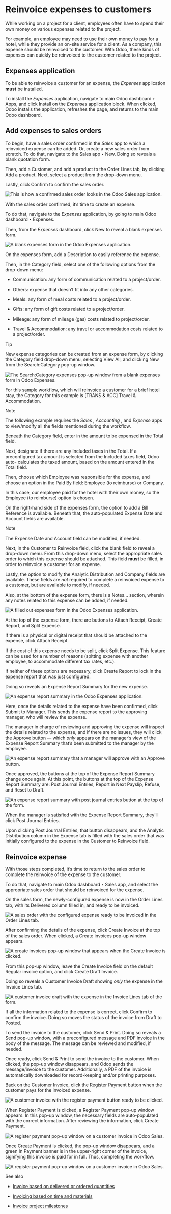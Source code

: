 # Reinvoice expenses to customers

While working on a project for a client, employees often have to spend their
own money on various expenses related to the project.

For example, an employee may need to use their own money to pay for a hotel,
while they provide an on-site service for a client. As a company, this expense
should be reinvoiced to the customer. With Odoo, these kinds of expenses can
quickly be reinvoiced to the customer related to the project.

## Expenses application

To be able to reinvoice a customer for an expense, the _Expenses_ application
**must** be installed.

To install the _Expenses_ application, navigate to main Odoo dashboard ‣ Apps,
and click Install on the _Expenses_ application block. When clicked, Odoo
installs the application, refreshes the page, and returns to the main Odoo
dashboard.

## Add expenses to sales orders

To begin, have a sales order confirmed in the _Sales_ app to which a
reinvoiced expense can be added. Or, create a new sales order from scratch. To
do that, navigate to the Sales app ‣ New. Doing so reveals a blank quotation
form.

Then, add a Customer, and add a product to the Order Lines tab, by clicking
Add a product. Next, select a product from the drop-down menu.

Lastly, click Confirm to confirm the sales order.

![This is how a confirmed sales order looks in the Odoo Sales
application.](../../../../_images/confirmed-sales-order.png)

With the sales order confirmed, it’s time to create an expense.

To do that, navigate to the _Expenses_ application, by going to main Odoo
dashboard ‣ Expenses.

Then, from the _Expenses_ dashboard, click New to reveal a blank expenses
form.

![A blank expenses form in the Odoo Expenses
application.](../../../../_images/blank-expenses-form.png)

On the expenses form, add a Description to easily reference the expense.

Then, in the Category field, select one of the following options from the
drop-down menu:

  * Communication: any form of communication related to a project/order.

  * Others: expense that doesn’t fit into any other categories.

  * Meals: any form of meal costs related to a project/order.

  * Gifts: any form of gift costs related to a project/order.

  * Mileage: any form of mileage (gas) costs related to project/order.

  * Travel & Accommodation: any travel or accommodation costs related to a project/order.

Tip

New expense categories can be created from an expense form, by clicking the
Category field drop-down menu, selecting View All, and clicking New from the
Search:Category pop-up window.

![The Search:Category expenses pop-up window from a blank expenses form in
Odoo Expenses.](../../../../_images/expense-category-pop-up.png)

For this sample workflow, which will reinvoice a customer for a brief hotel
stay, the Category for this example is [TRANS & ACC] Travel & Accommodation.

Note

The following example requires the _Sales_ , _Accounting_ , and _Expense_ apps
to view/modify all the fields mentioned during the workflow.

Beneath the Category field, enter in the amount to be expensed in the Total
field.

Next, designate if there are any Included taxes in the Total. If a
preconfigured tax amount is selected from the Included taxes field, Odoo auto-
calculates the taxed amount, based on the amount entered in the Total field.

Then, choose which Employee was responsible for the expense, and choose an
option in the Paid By field: Employee (to reimburse) or Company.

In this case, our employee paid for the hotel with their own money, so the
Employee (to reimburse) option is chosen.

On the right-hand side of the expenses form, the option to add a Bill
Reference is available. Beneath that, the auto-populated Expense Date and
Account fields are available.

Note

The Expense Date and Account field can be modified, if needed.

Next, in the Customer to Reinvoice field, click the blank field to reveal a
drop-down menu. From this drop-down menu, select the appropriate sales order
to which this expense should be attached. This field **must** be filled, in
order to reinvoice a customer for an expense.

Lastly, the option to modify the Analytic Distribution and Company fields are
available. These fields are _not_ required to complete a reinvoiced expense to
a customer, but are available to modify, if needed.

Also, at the bottom of the expense form, there is a Notes… section, wherein
any notes related to this expense can be added, if needed.

![A filled out expenses form in the Odoo Expenses
application.](../../../../_images/filled-in-expense-form.png)

At the top of the expense form, there are buttons to Attach Receipt, Create
Report, and Split Expense.

If there is a physical or digital receipt that should be attached to the
expense, click Attach Receipt.

If the cost of this expense needs to be split, click Split Expense. This
feature can be used for a number of reasons (spitting expense with another
employee, to accommodate different tax rates, etc.).

If neither of these options are necessary, click Create Report to lock in the
expense report that was just configured.

Doing so reveals an Expense Report Summary for the new expense.

![An expense report summary in the Odoo Expenses
application.](../../../../_images/expense-report-summary-form.png)

Here, once the details related to the expense have been confirmed, click
Submit to Manager. This sends the expense report to the approving manager, who
will review the expense.

The manager in charge of reviewing and approving the expense will inspect the
details related to the expense, and if there are no issues, they will click
the Approve button — which _only_ appears on the manager’s view of the Expense
Report Summary that’s been submitted to the manager by the employee.

![An expense report summary that a manager will approve with an Approve
button.](../../../../_images/expense-report-summary-manager-approve.png)

Once approved, the buttons at the top of the Expense Report Summary change
once again. At this point, the buttons at the top of the Expense Report
Summary are: Post Journal Entries, Report in Next Payslip, Refuse, and Reset
to Draft.

![An expense report summary with post journal entries button at the top of the
form.](../../../../_images/expense-report-summary-manager-post-journal.png)

When the manager is satisfied with the Expense Report Summary, they’ll click
Post Journal Entries.

Upon clicking Post Journal Entries, that button disappears, and the Analytic
Distribution column in the Expense tab is filled with the sales order that was
initially configured to the expense in the Customer to Reinvoice field.

## Reinvoice expense

With those steps completed, it’s time to return to the sales order to complete
the reinvoice of the expense to the customer.

To do that, navigate to main Odoo dashboard ‣ Sales app, and select the
appropriate sales order that should be reinvoiced for the expense.

On the sales form, the newly-configured expense is now in the Order Lines tab,
with its Delivered column filled in, and ready to be invoiced.

![A sales order with the configured expense ready to be invoiced in the Order
Lines tab.](../../../../_images/sales-order-with-expense-order-lines.png)

After confirming the details of the expense, click Create Invoice at the top
of the sales order. When clicked, a Create invoices pop-up window appears.

![A create invoices pop-up window that appears when the Create Invoice is
clicked.](../../../../_images/create-invoices-popup.png)

From this pop-up window, leave the Create Invoice field on the default Regular
invoice option, and click Create Draft Invoice.

Doing so reveals a Customer Invoice Draft showing _only_ the expense in the
Invoice Lines tab.

![A customer invoice draft with the expense in the Invoice Lines tab of the
form.](../../../../_images/customer-invoice-draft-with-expense.png)

If all the information related to the expense is correct, click Confirm to
confirm the invoice. Doing so moves the status of the invoice from Draft to
Posted.

To send the invoice to the customer, click Send & Print. Doing so reveals a
Send pop-up window, with a preconfigured message and PDF invoice in the body
of the message. The message can be reviewed and modified, if needed.

Once ready, click Send & Print to send the invoice to the customer. When
clicked, the pop-up window disappears, and Odoo sends the message/invoice to
the customer. Additionally, a PDF of the invoice is automatically downloaded
for record-keeping and/or printing purposes.

Back on the Customer Invoice, click the Register Payment button when the
customer pays for the invoiced expense.

![A customer invoice with the register payment button ready to be
clicked.](../../../../_images/customer-invoice-register-payment.png)

When Register Payment is clicked, a Register Payment pop-up window appears. In
this pop-up window, the necessary fields are auto-populated with the correct
information. After reviewing the information, click Create Payment.

![A register payment pop-up window on a customer invoice in Odoo
Sales.](../../../../_images/register-payment-popup.png)

Once Create Payment is clicked, the pop-up window disappears, and a green In
Payment banner is in the upper-right corner of the invoice, signifying this
invoice is paid for in full. Thus, completing the workflow.

![A register payment pop-up window on a customer invoice in Odoo
Sales.](../../../../_images/expense-invoice-in-payment-banner.png)

See also

  * [Invoice based on delivered or ordered quantities](invoicing_policy.html)

  * [Invoicing based on time and materials](time_materials.html)

  * [Invoice project milestones](milestone.html)

